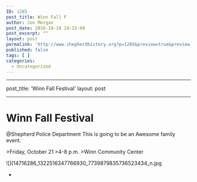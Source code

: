 ```yaml
---
ID: 1285
post_title: Winn Fall F
author: Jon Morgan
post_date: 2016-10-18 19:15:09
post_excerpt: ""
layout: post
permalink: 'http://www.shepherdhistory.org?p=1285&preview=true&preview_id=1285'
published: false
tags: [ ]
categories:
  - Uncategorized
---
```

---
post_title: 'Winn Fall Festival'
layout: post
- - -
# Winn Fall Festival

@Shepherd Police Department
This is going to be an Awesome family event.

&gt;Friday, October 21
&gt;4-8 p.m.
&gt;Winn Community Center

![](14716286_1322516347766930_7739879835736523434_n.jpg

-
